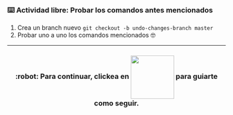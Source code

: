 ### :keyboard: Actividad libre: Probar los comandos antes mencionados
1. Crea un branch nuevo `git checkout -b undo-changes-branch master`
2. Probar uno a uno los comandos mencionados :nerd_face:

<hr>
<h3 align="center"> :robot: Para continuar, clickea en <img align="center" src="https://i.imgur.com/K5t3DLq.png" width="100px">  para guiarte como seguir.</h3>
